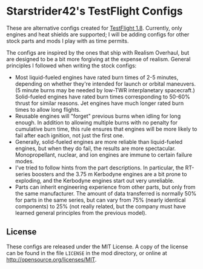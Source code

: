 Starstrider42's TestFlight Configs
============

These are alternative configs created for [TestFlight 1.8](https://github.com/KSP-RO/TestFlight). Currently, only engines and heat shields are supported; I will be adding configs for other stock parts and mods I play with as time permits.

The configs are inspired by the ones that ship with Realism Overhaul, but are designed to be a bit more forgiving at the expense of realism. General principles I followed when writing the stock configs:
* Most liquid-fueled engines have rated burn times of 2-5 minutes, depending on whether they're intended for launch or orbital maneuvers. (5 minute burns may be needed by low-TWR interplanetary spacecraft.) Solid-fueled engines have rated burn times corresponding to 50-60% thrust for similar reasons. Jet engines have much longer rated burn times to allow long flights.
* Reusable engines will "forget" previous burns when idling for long enough. In addition to allowing multiple burns with no penalty for cumulative burn time, this rule ensures that engines will be more likely to fail after each ignition, not just the first one.
* Generally, solid-fueled engines are more reliable than liquid-fueled engines, but when they do fail, the results are more spectacular. Monopropellant, nuclear, and ion engines are immune to certain failure modes.
* I've tried to follow hints from the part descriptions. In particular, the RT-series boosters and the 3.75 m Kerbodyne engines are a bit prone to exploding, and the Kerbodyne engines start out very unreliable.
* Parts can inherit engineering experience from other parts, but only from the same manufacturer. The amount of data transferred is normally 50% for parts in the same series, but can vary from 75% (nearly identical components) to 25% (not really related, but the company must have learned general principles from the previous model).

License
------------
These configs are released under the MIT License. A copy of the license can be found in the file `LICENSE` in the mod directory, or online at http://opensource.org/licenses/MIT.

